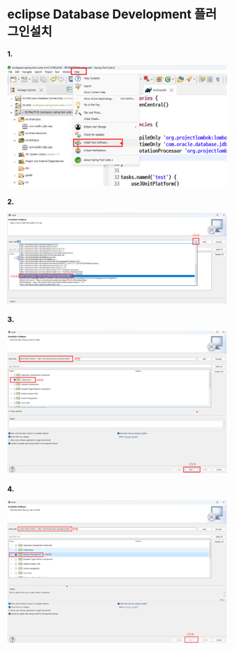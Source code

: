 # eclipse Database Development 플러그인설치


      
### 1. 
  ![Alt text](image-96.png)
### 2. 
   ![Alt text](image-97.png)
### 3. 
   ![Alt text](image-98.png)
### 4. 
   ![Alt text](image-99.png)

